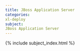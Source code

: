 ```yaml
---
title: JBoss Application Server
categories:
xl-deploy
subject:
JBoss Application Server
---
```


{% include subject_index.html %}
